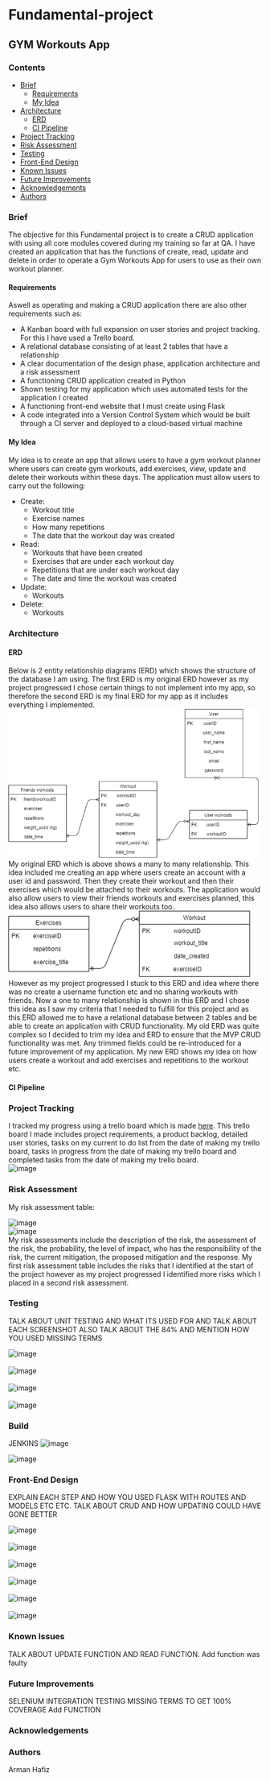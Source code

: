 # Fundamental-project


## GYM Workouts App


### Contents
* [Brief](https://github.com/Armanhafiz4/Fundamental-project/blob/main/README.md#brief) 
  * [Requirements](https://github.com/Armanhafiz4/Fundamental-project/blob/main/README.md#requirements)
  * [My Idea](https://github.com/Armanhafiz4/Fundamental-project/blob/main/README.md#my-idea)
* [Architecture](https://github.com/Armanhafiz4/Fundamental-project/blob/main/README.md#architecture)
  * [ERD](https://github.com/Armanhafiz4/Fundamental-project/blob/main/README.md#erd)
  * [CI Pipeline](https://github.com/Armanhafiz4/Fundamental-project/blob/main/README.md#ci-pipeline)
* [Project Tracking](https://github.com/Armanhafiz4/Fundamental-project/blob/main/README.md#project-tracking)
* [Risk Assessment](https://github.com/Armanhafiz4/Fundamental-project/blob/main/README.md#risk-assessment)
* [Testing](https://github.com/Armanhafiz4/Fundamental-project/blob/main/README.md#testing)
* [Front-End Design](https://github.com/Armanhafiz4/Fundamental-project/blob/main/README.md#front-end-design)
* [Known Issues](https://github.com/Armanhafiz4/Fundamental-project/blob/main/README.md#known-issues)
* [Future Improvements](https://github.com/Armanhafiz4/Fundamental-project/blob/main/README.md#future-improvements)
* [Acknowledgements](https://github.com/Armanhafiz4/Fundamental-project/blob/main/README.md#acknowledgements)
* [Authors](https://github.com/Armanhafiz4/Fundamental-project/blob/main/README.md#authors)

### Brief 
The objective for this Fundamental project is to create a CRUD application with using all core modules covered during my training so far at QA. I have created an application that has the functions of create, read, update and delete in order to operate a Gym Workouts App for users to use as their own workout planner.

#### Requirements
Aswell as operating and making a CRUD application there are also other requirements such as:

* A Kanban board with full expansion on user stories and project tracking. For this I have used a   Trello board.
* A relational database consisting of at least 2 tables that have a relationship
* A clear documentation of the design phase, application architecture and a risk assessment 
* A functioning CRUD application created in Python
* Shown testing for my application which uses automated tests for the application I created
* A functioning front-end website that I must create using Flask
* A code integrated into a Version Control System which would be built through a CI server and deployed to a cloud-based virtual machine

#### My Idea

My idea is to create an app that allows users to have a gym workout planner where users can create gym workouts, add exercises, view, update and delete their workouts within these days. The application must allow users to carry out the following: 

* Create: 
  * Workout title 
  * Exercise names 
  * How many repetitions
  * The date that the workout day was created
* Read: 
  * Workouts that have been created
  * Exercises that are under each workout day
  * Repetitions that are under each workout day
  * The date and time the workout was created
* Update: 
  * Workouts
* Delete: 
  * Workouts
  
### Architecture 

#### ERD
Below is 2 entity relationship diagrams (ERD) which shows the structure of the database I am using. The first ERD is my original ERD however as my project progressed I chose certain things to not implement into my app, so therefore the second ERD is my final ERD for my app as it includes everything I implemented. 
<br>
![alt text](https://github.com/Armanhafiz4/Fundamental-project/blob/main/Original%20ERD%20Diagram.png) 
<br>
My original ERD which is above shows a many to many relationship. This idea included me creating an app where users create an account with a user id and password. Then they create their workout and then their exercises which would be attached to their workouts. The application would also allow users to view their friends workouts and exercises planned, this idea also allows users to share their workouts too. 
<br>
![alt_text](https://github.com/Armanhafiz4/Fundamental-project/blob/main/ERD%20new%20Diagram.png)
<br>
However as my project progressed I stuck to this ERD and idea where there was no create a username function etc and no sharing workouts with friends. Now a one to many relationship is shown in this ERD and I chose this idea as I saw my criteria that I needed to fulfill for this project and as this ERD allowed me to have a relational database between 2 tables and be able to create an application with CRUD functionality. My old ERD was quite complex so I decided to trim my idea and ERD to ensure that the MVP CRUD functionality was met. Any trimmed fields could be re-introduced for a future improvement of my application. My new ERD shows my idea on how users create a workout and add exercises and repetitions to the workout etc.

#### CI Pipeline

### Project Tracking

I tracked my progress using a trello board which is made [here](https://trello.com/b/ihNNyfj3/qa-fundamental-project). This trello board I made includes project requirements, a product backlog, detailed user stories, tasks on my current to do list from the date of making my trello board, tasks in progress from the date of making my trello board and completed tasks from the date of making my trello board.
<br>
![image](https://user-images.githubusercontent.com/74771197/103489502-db415c80-4e0c-11eb-8e31-b97b1b835a4e.png)

### Risk Assessment


My risk assessment table:

![image](https://user-images.githubusercontent.com/74771197/103491155-3ed18700-4e19-11eb-8cbd-e694ebf70e1d.png)
<br>
![image](https://user-images.githubusercontent.com/74771197/103492775-22d3e280-4e25-11eb-97af-c14bb9c07876.png)
<br>
My risk assessments include the description of the risk, the assessment of the risk, the probability, the level of impact, who has the responsibility of the risk, the current mitigation, the proposed mitigation and the response. My first risk assessment table includes the risks that I identified at the start of the project however as my project progressed I identified more risks which I placed in a second risk assessment. 

### Testing
TALK ABOUT UNIT TESTING AND WHAT ITS USED FOR AND TALK ABOUT EACH SCREENSHOT
ALSO TALK ABOUT THE 84% AND MENTION HOW YOU USED MISSING TERMS

![image](https://user-images.githubusercontent.com/74771197/103464355-f045bf00-4d2a-11eb-938e-396fef918d83.png)
<br><br>
![image](https://user-images.githubusercontent.com/74771197/103464362-14090500-4d2b-11eb-8a40-d865d1268046.png)
<br><br>
![image](https://user-images.githubusercontent.com/74771197/103464375-208d5d80-4d2b-11eb-936b-b0d471b1892a.png)
<br><br>
![image](https://user-images.githubusercontent.com/74771197/103489423-5eae7e00-4e0c-11eb-81bb-4935c4e83e44.png)


### Build
JENKINS
![image](https://user-images.githubusercontent.com/74771197/103557342-f367b900-4eaa-11eb-83b0-125b872b7789.png)

![image](https://user-images.githubusercontent.com/74771197/103574785-73e8e280-4ec8-11eb-9cc9-5fe6e8bcde95.png)




### Front-End Design
EXPLAIN EACH STEP AND HOW YOU USED FLASK WITH ROUTES AND MODELS ETC ETC. TALK ABOUT CRUD AND HOW UPDATING COULD HAVE GONE BETTER

![image](https://user-images.githubusercontent.com/74771197/103464266-40705180-4d2a-11eb-90fb-1c540a885e5b.png) 
<br><br>
![image](https://user-images.githubusercontent.com/74771197/103464288-6c8bd280-4d2a-11eb-9935-2081387385cb.png)
<br><br>
![image](https://user-images.githubusercontent.com/74771197/103464298-7dd4df00-4d2a-11eb-89ef-8eb4dc7c2b27.png)
<br><br>
![image](https://user-images.githubusercontent.com/74771197/103464309-8a593780-4d2a-11eb-87b6-cc17d3c0917e.png)
<br><br>
![image](https://user-images.githubusercontent.com/74771197/103464331-ad83e700-4d2a-11eb-95bb-441c319f760a.png)
<br><br>
![image](https://user-images.githubusercontent.com/74771197/103464337-bb396c80-4d2a-11eb-8402-6b71b357ac49.png)


### Known Issues
TALK ABOUT UPDATE FUNCTION AND READ FUNCTION. Add function was faulty

### Future Improvements
SELENIUM INTEGRATION TESTING
MISSING TERMS TO GET 100% COVERAGE
Add FUNCTION

### Acknowledgements

### Authors
Arman Hafiz
